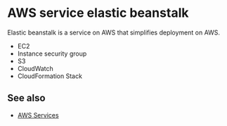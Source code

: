# AWS service elastic beanstalk

Elastic beanstalk is a service on AWS that simplifies deployment on AWS.

- EC2
- Instance security group
- S3
- CloudWatch
- CloudFormation Stack

## See also

- [AWS Services](../339)

